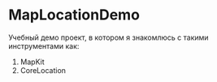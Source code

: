 # MapLocationDemo

Учебный демо проект, в котором я знакомлюсь с такими инструментами как:

1. MapKit
2. CoreLocation
